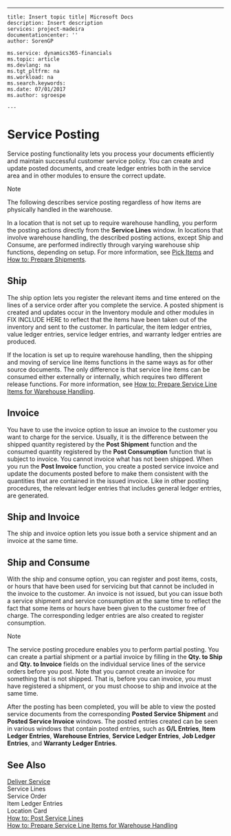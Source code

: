 ---
    title: Insert topic title| Microsoft Docs
    description: Insert description
    services: project-madeira
    documentationcenter: ''
    author: SorenGP

    ms.service: dynamics365-financials
    ms.topic: article
    ms.devlang: na
    ms.tgt_pltfrm: na
    ms.workload: na
    ms.search.keywords:
    ms.date: 07/01/2017
    ms.author: sgroespe

    ---
# Service Posting
Service posting functionality lets you process your documents efficiently and maintain successful customer service policy. You can create and update posted documents, and create ledger entries both in the service area and in other modules to ensure the correct update.  
  
> [!NOTE]  
>  The following describes service posting regardless of how items are physically handled in the warehouse.  
>   
>  In a location that is not set up to require warehouse handling, you perform the posting actions directly from the **Service Lines** window. In locations that involve warehouse handling, the described posting actions, except Ship and Consume, are performed indirectly through varying warehouse ship functions, depending on setup. For more information, see [Pick Items](../WarehouseActivities/pick-items.md) and [How to: Prepare Shipments](../Topic/How%20to:%20Prepare%20Shipments.md).  
  
## Ship  
 The ship option lets you register the relevant items and time entered on the lines of a service order after you complete the service. A posted shipment is created and updates occur in the Inventory module and other modules in FIX INCLUDE HERE<!--[!INCLUDE[navnow](../ApplicationDesign/includes/navnow_md.md)] --> to reflect that the items have been taken out of the inventory and sent to the customer. In particular, the item ledger entries, value ledger entries, service ledger entries, and warranty ledger entries are produced.  
  
 If the location is set up to require warehouse handling, then the shipping and moving of service line items functions in the same ways as for other source documents. The only difference is that service line items can be consumed either externally or internally, which requires two different release functions. For more information, see [How to: Prepare Service Line Items for Warehouse Handling](../Service/how-to-prepare-service-line-items-for-warehouse-handling.md).  
  
## Invoice  
 You have to use the invoice option to issue an invoice to the customer you want to charge for the service. Usually, it is the difference between the shipped quantity registered by the **Post Shipment** function and the consumed quantity registered by the **Post Consumption** function that is subject to invoice. You cannot invoice what has not been shipped. When you run the **Post Invoice** function, you create a posted service invoice and update the documents posted before to make them consistent with the quantities that are contained in the issued invoice. Like in other posting procedures, the relevant ledger entries that includes general ledger entries, are generated.  
  
## Ship and Invoice  
 The ship and invoice option lets you issue both a service shipment and an invoice at the same time.  
  
## Ship and Consume  
 With the ship and consume option, you can register and post items, costs, or hours that have been used for servicing but that cannot be included in the invoice to the customer. An invoice is not issued, but you can issue both a service shipment and service consumption at the same time to reflect the fact that some items or hours have been given to the customer free of charge. The corresponding ledger entries are also created to register consumption.  
  
> [!NOTE]  
>  The service posting procedure enables you to perform partial posting. You can create a partial shipment or a partial invoice by filling in the **Qty. to Ship** and **Qty. to Invoice** fields on the individual service lines of the service orders before you post. Note that you cannot create an invoice for something that is not shipped. That is, before you can invoice, you must have registered a shipment, or you must choose to ship and invoice at the same time.  
  
 After the posting has been completed, you will be able to view the posted service documents from the corresponding **Posted Service Shipment** and **Posted Service Invoice** windows. The posted entries created can be seen in various windows that contain posted entries, such as **G\/L Entries**, **Item Ledger Entries**, **Warehouse Entries**, **Service Ledger Entries**, **Job Ledger Entries**, and **Warranty Ledger Entries**.  
  
## See Also  
 [Deliver Service](../Service/deliver-service.md)   
 Service Lines   
 Service Order   
 Item Ledger Entries   
 Location Card   
 [How to: Post Service Lines](../Service/how-to-post-service-lines.md)   
 [How to: Prepare Service Line Items for Warehouse Handling](../Service/how-to-prepare-service-line-items-for-warehouse-handling.md)